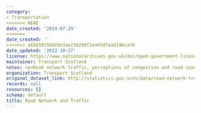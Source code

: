 ```yaml
---
category:
- Transportation
<<<<<<< HEAD
date_created: '2014-07-29'
=======
date_created: ''
>>>>>>> a6db50550d20e3ae2582ddf2ea03d7ead19bca70
date_updated: '2022-10-27'
license: https://www.nationalarchives.gov.uk/doc/open-government-licence/version/3/
maintainer: Transport Scotland
notes: <p>Road network traffic, perceptions of congestion and road condition</p>
organization: Transport Scotland
original_dataset_link: http://statistics.gov.scot/data/road-network-traffic
records: null
resources: []
schema: default
title: Road Network and Traffic
---
```

